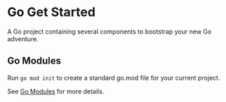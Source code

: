 # Go Get Started
A Go project containing several components to bootstrap your new Go adventure.

## Go Modules
Run ```go mod init``` to create a standard go.mod file for your current project.

See [Go Modules](Ihttps://golang.org/cmd/go/#hdr-Module_maintenance) for more details.
